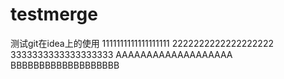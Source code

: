 # testmerge
测试git在idea上的使用
1111111111111111111
2222222222222222222
3333333333333333333
AAAAAAAAAAAAAAAAAAA
BBBBBBBBBBBBBBBBBBB
